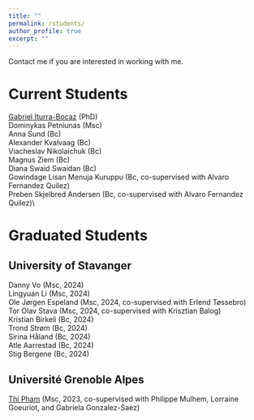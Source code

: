 ```yaml
---
title: ""
permalink: /students/
author_profile: true
excerpt: ""
---
```


Contact me if you are interested in working with me.

# Current Students
[Gabriel Iturra-Bocaz](https://giturra.cl/) (PhD)\
Dominykas Petniunas (Msc)\
Anna Sund (Bc)\
Alexander Kvalvaag (Bc)\
Viacheslav Nikolaichuk (Bc)\
Magnus Ziem (Bc)\
Diana Swaid Swaidan (Bc)\
Gowindage Lisan Menuja Kuruppu (Bc, co-supervised with Alvaro Fernandez Quilez)\
Preben Skjelbred Andersen (Bc, co-supervised with Alvaro Fernandez Quilez)\

# Graduated Students

## University of Stavanger

Danny Vo (Msc, 2024)\
Lingyuan Li (Msc, 2024)\
Ole Jørgen Espeland (Msc, 2024, co-supervised with Erlend Tøssebro)\
Tor Olav Stava (Msc, 2024, co-supervised with Krisztian Balog)\
Kristian Birkeli (Bc, 2024)\
Trond Strøm (Bc, 2024)\
Sirina Håland (Bc, 2024)\
Atle Aarrestad (Bc, 2024)\
Stig Bergene (Bc, 2024)

## Université Grenoble Alpes
[Thi Pham](https://www.linkedin.com/in/thihoangthipham93) (Msc, 2023, co-supervised with Philippe Mulhem, Lorraine Goeuriot, and Gabriela Gonzalez-Saez)

